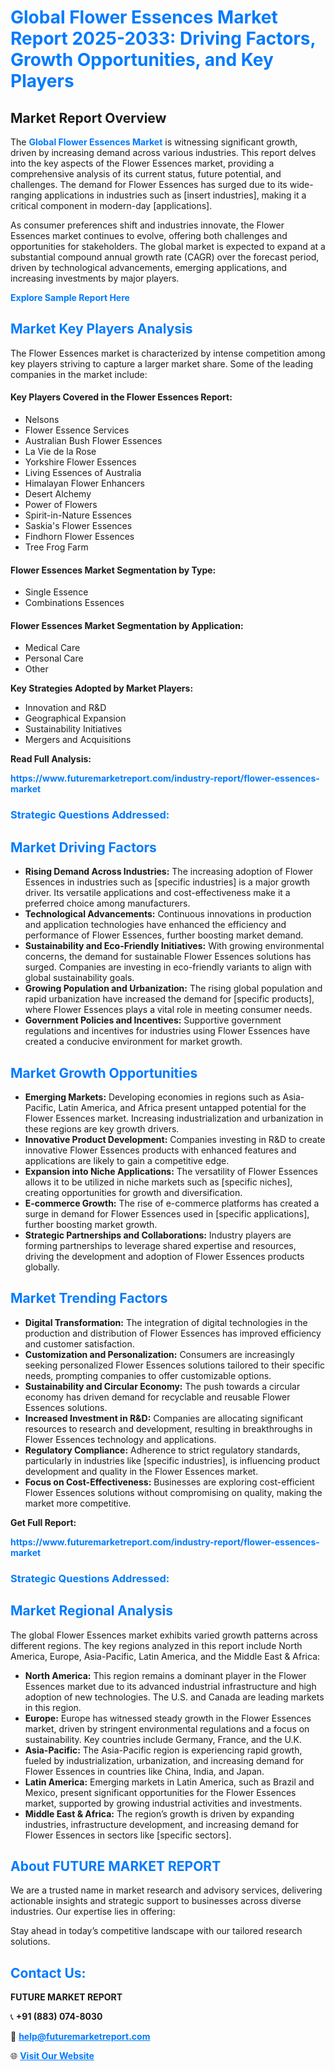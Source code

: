 <h1 style="color: #007BFF;">Global Flower Essences Market Report 2025-2033: Driving Factors, Growth Opportunities, and Key Players</h1>

<section id="overview">
<h2>Market Report Overview</h2>
<p>The <a href="https://www.futuremarketreport.com/industry-report/flower-essences-market" style="color: #007BFF; text-decoration: none;"><strong>Global Flower Essences Market</strong></a> is witnessing significant growth, driven by increasing demand across various industries. This report delves into the key aspects of the Flower Essences market, providing a comprehensive analysis of its current status, future potential, and challenges. The demand for Flower Essences has surged due to its wide-ranging applications in industries such as [insert industries], making it a critical component in modern-day [applications].</p>
<p>As consumer preferences shift and industries innovate, the Flower Essences market continues to evolve, offering both challenges and opportunities for stakeholders. The global market is expected to expand at a substantial compound annual growth rate (CAGR) over the forecast period, driven by technological advancements, emerging applications, and increasing investments by major players.</p>
</section>

<section id="overview">
<p><a href="https://www.futuremarketreport.com/request-sample/reportId=27516" style="color: #007BFF; text-decoration: none;"><strong>Explore Sample Report Here</strong></a></p>
</section>

<section id="key-players">
<h2 style="color: #007BFF;">Market Key Players Analysis</h2>
<p>The Flower Essences market is characterized by intense competition among key players striving to capture a larger market share. Some of the leading companies in the market include:</p>
<h4>Key Players Covered in the Flower Essences Report:</h4>
<ul><li>Nelsons</li><li>Flower Essence Services</li><li>Australian Bush Flower Essences</li><li>La Vie de la Rose</li><li>Yorkshire Flower Essences</li><li>Living Essences of Australia</li><li>Himalayan Flower Enhancers</li><li>Desert Alchemy</li><li>Power of Flowers</li><li>Spirit-in-Nature Essences</li><li>Saskia&#039;s Flower Essences</li><li>Findhorn Flower Essences</li><li>Tree Frog Farm</li></ul>
<h4>Flower Essences Market Segmentation by Type:</h4>
<ul><li>Single Essence</li><li>Combinations Essences</li></ul>

<h4>Flower Essences Market Segmentation by Application:</h4>
<ul><li>Medical Care</li><li>Personal Care</li><li>Other</li></ul>
<p><strong>Key Strategies Adopted by Market Players:</strong></p>
<ul>
<li>Innovation and R&D</li>
<li>Geographical Expansion</li>
<li>Sustainability Initiatives</li>
<li>Mergers and Acquisitions</li>
</ul>
</section>

<section>
<p><strong>Read Full Analysis: </strong></p><a href="https://www.futuremarketreport.com/industry-report/flower-essences-market" style="color: #007BFF; text-decoration: none;"><strong>https://www.futuremarketreport.com/industry-report/flower-essences-market</strong></a>
<h3 style="color: #007BFF;">Strategic Questions Addressed:</h3>
</section>

<section id="driving-factors">
<h2 style="color: #007BFF;">Market Driving Factors</h2>
<ul>
<li><strong>Rising Demand Across Industries:</strong> The increasing adoption of Flower Essences in industries such as [specific industries] is a major growth driver. Its versatile applications and cost-effectiveness make it a preferred choice among manufacturers.</li>
<li><strong>Technological Advancements:</strong> Continuous innovations in production and application technologies have enhanced the efficiency and performance of Flower Essences, further boosting market demand.</li>
<li><strong>Sustainability and Eco-Friendly Initiatives:</strong> With growing environmental concerns, the demand for sustainable Flower Essences solutions has surged. Companies are investing in eco-friendly variants to align with global sustainability goals.</li>
<li><strong>Growing Population and Urbanization:</strong> The rising global population and rapid urbanization have increased the demand for [specific products], where Flower Essences plays a vital role in meeting consumer needs.</li>
<li><strong>Government Policies and Incentives:</strong> Supportive government regulations and incentives for industries using Flower Essences have created a conducive environment for market growth.</li>
</ul>
</section>

<section id="growth-opportunities">
<h2 style="color: #007BFF;">Market Growth Opportunities</h2>
<ul>
<li><strong>Emerging Markets:</strong> Developing economies in regions such as Asia-Pacific, Latin America, and Africa present untapped potential for the Flower Essences market. Increasing industrialization and urbanization in these regions are key growth drivers.</li>
<li><strong>Innovative Product Development:</strong> Companies investing in R&D to create innovative Flower Essences products with enhanced features and applications are likely to gain a competitive edge.</li>
<li><strong>Expansion into Niche Applications:</strong> The versatility of Flower Essences allows it to be utilized in niche markets such as [specific niches], creating opportunities for growth and diversification.</li>
<li><strong>E-commerce Growth:</strong> The rise of e-commerce platforms has created a surge in demand for Flower Essences used in [specific applications], further boosting market growth.</li>
<li><strong>Strategic Partnerships and Collaborations:</strong> Industry players are forming partnerships to leverage shared expertise and resources, driving the development and adoption of Flower Essences products globally.</li>
</ul>
</section>

<section id="trending-factors">
<h2 style="color: #007BFF;">Market Trending Factors</h2>
<ul>
<li><strong>Digital Transformation:</strong> The integration of digital technologies in the production and distribution of Flower Essences has improved efficiency and customer satisfaction.</li>
<li><strong>Customization and Personalization:</strong> Consumers are increasingly seeking personalized Flower Essences solutions tailored to their specific needs, prompting companies to offer customizable options.</li>
<li><strong>Sustainability and Circular Economy:</strong> The push towards a circular economy has driven demand for recyclable and reusable Flower Essences solutions.</li>
<li><strong>Increased Investment in R&D:</strong> Companies are allocating significant resources to research and development, resulting in breakthroughs in Flower Essences technology and applications.</li>
<li><strong>Regulatory Compliance:</strong> Adherence to strict regulatory standards, particularly in industries like [specific industries], is influencing product development and quality in the Flower Essences market.</li>
<li><strong>Focus on Cost-Effectiveness:</strong> Businesses are exploring cost-efficient Flower Essences solutions without compromising on quality, making the market more competitive.</li>
</ul>
</section>

<section>
<p><strong>Get Full Report: </strong></p><a href="https://www.futuremarketreport.com/industry-report/flower-essences-market" style="color: #007BFF; text-decoration: none;"><strong>https://www.futuremarketreport.com/industry-report/flower-essences-market</strong></a>
<h3 style="color: #007BFF;">Strategic Questions Addressed:</h3>
</section>


<section id="regional-analysis">
<h2 style="color: #007BFF;">Market Regional Analysis</h2>
<p>The global Flower Essences market exhibits varied growth patterns across different regions. The key regions analyzed in this report include North America, Europe, Asia-Pacific, Latin America, and the Middle East & Africa:</p>
<ul>
<li><strong>North America:</strong> This region remains a dominant player in the Flower Essences market due to its advanced industrial infrastructure and high adoption of new technologies. The U.S. and Canada are leading markets in this region.</li>
<li><strong>Europe:</strong> Europe has witnessed steady growth in the Flower Essences market, driven by stringent environmental regulations and a focus on sustainability. Key countries include Germany, France, and the U.K.</li>
<li><strong>Asia-Pacific:</strong> The Asia-Pacific region is experiencing rapid growth, fueled by industrialization, urbanization, and increasing demand for Flower Essences in countries like China, India, and Japan.</li>
<li><strong>Latin America:</strong> Emerging markets in Latin America, such as Brazil and Mexico, present significant opportunities for the Flower Essences market, supported by growing industrial activities and investments.</li>
<li><strong>Middle East & Africa:</strong> The region’s growth is driven by expanding industries, infrastructure development, and increasing demand for Flower Essences in sectors like [specific sectors].</li>
</ul>
</section>

<footer>
<h2 style="color: #007BFF;">About FUTURE MARKET REPORT</h2>
<p>We are a trusted name in market research and advisory services, delivering actionable insights and strategic support to businesses across diverse industries. Our expertise lies in offering:</p>

<p>Stay ahead in today’s competitive landscape with our tailored research solutions.</p>

<h2 style="color: #007BFF;">Contact Us:</h2>
<p><strong>FUTURE MARKET REPORT</strong></p>
<p>📞 <strong>+91 (883) 074-8030</strong></p>
<p>📧 <strong><a href="mailto:help@futuremarketreport.com" style="color: #007BFF;">help@futuremarketreport.com</a></strong></p>
<p>🌐 <strong><a href="https://www.futuremarketreport.com/" style="color: #007BFF;">Visit Our Website</a></strong></p>
</footer>